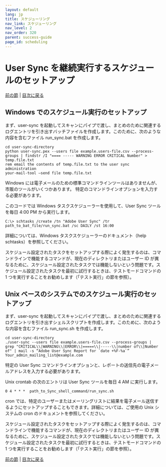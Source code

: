 ```yaml
---
layout: default
lang: jp
title: スケジューリング
nav_link: スケジューリング
nav_level: 2
nav_order: 320
parent: success-guide
page_id: scheduling
---
```


# User Sync を継続実行するスケジュールのセットアップ


[前の節](command_line_options.md) \| [目次に戻る](index.md)

## Windows でのスケジュール実行のセットアップ

まず、user-sync を起動してスキャンにパイプで渡し、まとめのために関連するログエントリを引き出すバッチファイルを作成します。このために、次のような内容を含むファイル run_sync.bat を作成します。

	cd user-sync-directory
	python user-sync.pex --users file example.users-file.csv --process-groups | findstr /I "==== ----- WARNING ERROR CRITICAL Number" > temp.file.txt
	rem email the contents of temp.file.txt to the user sync administration
	your-mail-tool –send file temp.file.txt


Windows には電子メールのための標準コマンドラインツールはありませんが、市販のツールがいくつかあります。
特定のコマンドラインオプションを入力する必要があります。

このコードでは Windows タスクスケジューラーを使用して、User Sync ツールを毎日 4:00 PM から実行します。

	C:\> schtasks /create /tn "Adobe User Sync" /tr path_to_bat_file/run_sync.bat /sc DAILY /st 16:00

詳細については、Windows タスクスケジューラーのドキュメント（help schtasks）を参照してください。

スケジュール設定されたタスクをセットアップする際によく発生するのは、コマンドラインで機能するコマンドが、現在のディレクトリまたはユーザー ID が異なるために、スケジュール設定されたタスクでは機能しないという問題です。スケジュール設定されたタスクを最初に試行するときは、テストモードコマンドの 1 つを実行することをお勧めします（「テスト実行」の節を参照）。


## Unix ベースのシステムでのスケジュール実行のセットアップ

まず、user-sync を起動してスキャンにパイプで渡し、まとめのために関連するログエントリを引き出すシェルスクリプトを作成します。このために、次のような内容を含むファイル run_sync.sh を作成します。

	cd user-sync-directory
	./user-sync --users file example.users-file.csv --process-groups |  grep "CRITICAL\\|WARNING\\|ERROR\\|=====\\|-----\\|number of\\|Number of" | mail -s “Adobe User Sync Report for `date +%F-%a`” 
    Your_admin_mailing_list@example.com


特定の User Sync コマンドラインオプションと、レポートの送信先の電子メールアドレスを入力する必要があります。

Unix crontab の次のエントリは User Sync ツールを毎日 4 AM に実行します。

	0 4 * * *  path_to_Sync_shell_command/run_sync.sh

cron では、特定のユーザーまたはメーリングリストに結果を電子メール送信するようにセットアップすることもできます。詳細については、ご使用の Unix システムの cron のドキュメントを参照してください。

スケジュール設定されたタスクをセットアップする際によく発生するのは、コマンドラインで機能するコマンドが、現在のディレクトリまたはユーザー ID が異なるために、スケジュール設定されたタスクでは機能しないという問題です。スケジュール設定されたタスクを最初に試行するときは、テストモードコマンドの 1 つを実行することをお勧めします（「テスト実行」の節を参照）。


[前の節](command_line_options.md) \| [目次に戻る](index.md)

